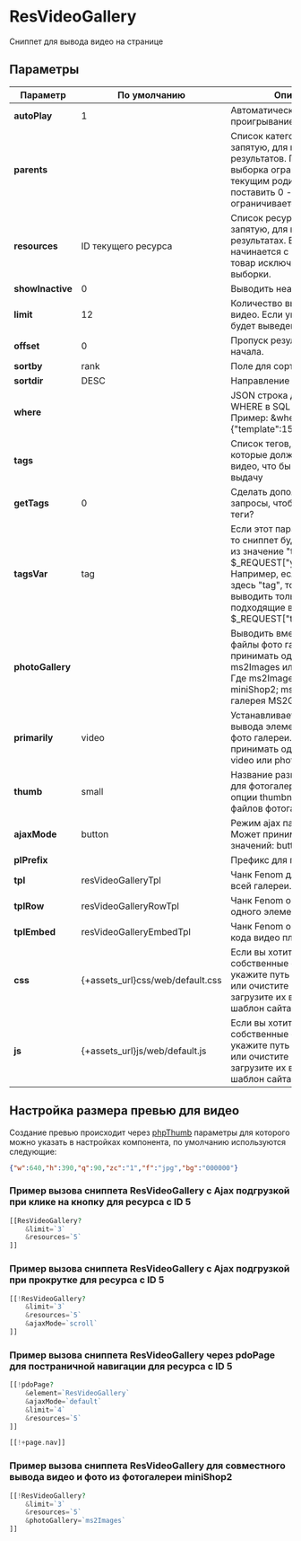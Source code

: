 # ResVideoGallery

Сниппет для вывода видео на странице

## Параметры

| Параметр         | По умолчанию                     | Описание                                                                                                                                                                                                             |
| ---------------- | -------------------------------- | -------------------------------------------------------------------------------------------------------------------------------------------------------------------------------------------------------------------- |
| **autoPlay**     | 1                                | Автоматически запускать проигрывание видео                                                                                                                                                                           |
| **parents**      |                                  | Список категорий, через запятую, для поиска результатов. По умолчанию выборка ограничена текущим родителем. Если поставить 0 - выборка не ограничивается.                                                            |
| **resources**    | ID текущего ресурса              | Список ресурсов, через запятую, для вывода в результатах. Если id товара начинается с минуса, этот товар исключается из выборки.                                                                                     |
| **showInactive** | 0                                | Выводить  неактивное видео.                                                                                                                                                                                          |
| **limit**        | 12                               | Количество выводимого видео. Если указать 0 то будет выведено все видео                                                                                                                                              |
| **offset**       | 0                                | Пропуск результатов от начала.                                                                                                                                                                                       |
| **sortby**       | rank                             | Поле для сортировки                                                                                                                                                                                                  |
| **sortdir**      | DESC                             | Направление сортировки                                                                                                                                                                                               |
| **where**        |                                  | JSON строка для условия WHERE в SQL запросе. Пример: &where={"template":15} (без TV)                                                                                                                                 |
| **tags**         |                                  | Список тегов, через запятую, которые должны быть в видео, что бы оно попало в выдачу                                                                                                                                 |
| **getTags**      | 0                                | Сделать дополнительные запросы, чтобы получить теги?                                                                                                                                                                 |
| **tagsVar**      | tag                              | Если этот параметр не пуст, то сниппет будет принимать из значение "tags" в $_REQUEST["указанноеимя"]. Например, если вы укажите здесь "tag", то сниппет будет выводить только файлы, подходящие в $_REQUEST["tag"]. |
| **photoGallery** |                                  | Выводить вместе с видео файлы фото галереи. Может принимать одно из значений: ms2Images или ms2Gallery.   Где ms2Images - галерея miniShop2; ms2Gallery  галерея MS2Gallery                                          |
| **primarily**    | video                            | Устанавливает приоритет вывода элементов видео и фото галереи. Может принимать одно из значений: video или photo.                                                                                                    |
| **thumb**        | small                            | Название размера превью для фотогалереи. Берется из опции thumbnails источника файлов фотогалереи.                                                                                                                   |
| **ajaxMode**     | button                           | Режим ajax пагинации. Может принимать одно из значений: button или scroll.                                                                                                                                           |
| **plPrefix**     |                                  | Префикс для плейсхолдеров.                                                                                                                                                                                           |
| **tpl**          | resVideoGalleryTpl               | Чанк Fenom для оформления всей галереи.                                                                                                                                                                              |
| **tplRow**       | resVideoGalleryRowTpl            | Чанк Fenom оформления одного элемента галереи.                                                                                                                                                                       |
| **tplEmbed**     | resVideoGalleryEmbedTpl          | Чанк Fenom оформления кода видео плеера                                                                                                                                                                              |
| **css**          | {+assets_url}css/web/default.css | Если вы хотите использовать собственные стили - укажите путь к ним здесь, или очистите параметр и загрузите их вручную через шаблон сайта.                                                                           |
| **js**           | {+assets_url}js/web/default.js   | Если вы хотите использовать собственные скрипты - укажите путь к ним здесь, или очистите параметр и загрузите их вручную через шаблон сайта.                                                                         |

## Настройка  размера превью  для видео

Создание превью происходит через [phpThumb][1] параметры для которого можно указать в настройках компонента, по умолчанию используются следующие:

```json
{"w":640,"h":390,"q":90,"zc":"1","f":"jpg","bg":"000000"}
```

### Пример вызова сниппета ResVideoGallery с Ajax подгрузкой при клике на кнопку для ресурса с ID 5

```php
[[ResVideoGallery?
    &limit=`3`
    &resources=`5`
]]
```

### Пример вызова сниппета ResVideoGallery с Ajax подгрузкой  при прокрутке для ресурса с ID 5

```php
[[!ResVideoGallery?
    &limit=`3`
    &resources=`5`
    &ajaxMode=`scroll`
]]
```

### Пример вызова сниппета ResVideoGallery через pdoPage для постраничной навигации для ресурса с ID 5

```php
[[!pdoPage?
    &element=`ResVideoGallery`
    &ajaxMode=`default`
    &limit=`4`
    &resources=`5`
]]

[[!+page.nav]]
```

### Пример вызова сниппета ResVideoGallery для совместного вывода видео и фото из фотогалереи miniShop2

```php
[[!ResVideoGallery?
    &limit=`3`
    &resources=`5`
    &photoGallery=`ms2Images`
]]
```

[1]: http://phpthumb.sourceforge.net/demo/demo/phpThumb.demo.demo.php
